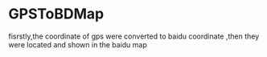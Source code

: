 # GPSToBDMap
fisrstly,the coordinate of gps were converted to baidu coordinate  ,then they were located and shown in the baidu map
